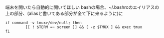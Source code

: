 端末を開いたら自動的に開いてほしい
bashの場合、~/.bashrcのエイリアスの上の部分、(aliasと書いてある部分が全て下に来るように)に
```
if command -v tmux>/dev/null; then
         [[ ! $TERM =~ screen ]] && [ -z $TMUX ] && exec tmux
fi
```
